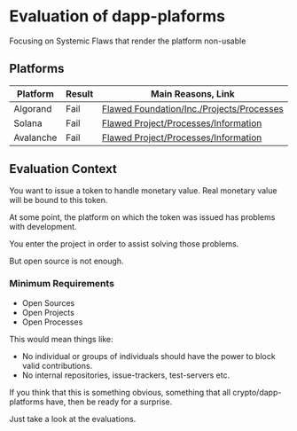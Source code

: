 # Evaluation of dapp-plaforms

Focusing on Systemic Flaws that render the platform non-usable

## Platforms

| Platform |  Result | Main Reasons, Link |
| - | - | - |
| Algorand | Fail | [Flawed Foundation/Inc./Projects/Processes](https://github.com/systemic-flaws/dapp-platforms/issues/8 ) |
| Solana   | Fail | [Flawed Project/Processes/Information](https://github.com/systemic-flaws/dapp-platforms/issues/9) |
| Avalanche | Fail | [Flawed Project/Processes/Information](https://github.com/systemic-flaws/dapp-platforms/issues/10) |

## Evaluation Context

You want to issue a token to handle monetary value. Real monetary value will be bound to this token.

At some point, the platform on which the token was issued has problems with development.

You enter the project in order to assist solving those problems.

But open source is not enough.

### Minimum Requirements

* Open Sources
* Open Projects
* Open Processes

This would mean things like:

* No individual or groups of individuals should have the power to block valid contributions.
* No internal repositories, issue-trackers, test-servers etc.

If you think that this is something obvious, something that all crypto/dapp-platforms have, then be ready for a surprise.

Just take a look at the evaluations.

